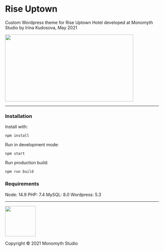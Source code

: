 
# Rise Uptown

Custom Wordpress theme for Rise Uptown Hotel
developed at Monomyth Studio by Irina Kudosova, May 2021

<img src="https://monostagebox.wpengine.com/wp-content/themes/riseuptown/rise_uptown.png" width="420" height="220">

---

### Installation

Install with:
```
npm install 
```
Run in development mode:
```
npm start 
```
Run production build:
```
npm run build
```

### Requirements 

Node: 14.9
PHP: 7.4
MySQL: 8.0
Wordpress: 5.3

---

<img src="https://monomythstudio.com/wp-content/uploads/2020/02/Monomyth_Logo_Anim_v5.gif" width="100" height="100">


Copyright &copy; 2021 Monomyth Studio